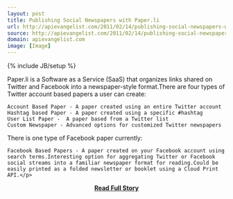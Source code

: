 ```yaml
---
layout: post
title: Publishing Social Newspapers with Paper.li
url: http://apievangelist.com/2011/02/14/publishing-social-newspapers-with-paper-li/
source: http://apievangelist.com/2011/02/14/publishing-social-newspapers-with-paper-li/
domain: apievangelist.com
image: [Image]
---
```

{% include JB/setup %}<p>Paper.li is a Software as a Service (SaaS) that organizes links shared on Twitter and Facebook into a newspaper-style format.There are four types of Twitter account based papers a user can create:

	Account Based Paper - A paper created using an entire Twitter account
	Hashtag based Paper - A paper created using a specific #hashtag
	User List Paper -  A paper based from a Twitter list
	Custom Newspaper - Advanced options for customized Twitter newspapers

There is one type of Facebook paper currently:

	Facebook Based Papers - A paper created on your Facebook account using search terms.Interesting option for aggregating Twitter or Facebook social streams into a familiar newspaper format for reading.Could be easily printed as a folded newsletter or booklet using a Cloud Print API.</p>
<center><p><a href="http://apievangelist.com/2011/02/14/publishing-social-newspapers-with-paper-li/" style='padding:25px; font-sze:18px; font-weight: bold;'>Read Full Story</a></p></center>
